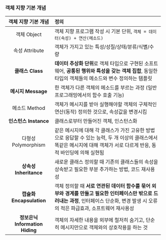 

### 객체 지향 기본 개념
| 객체 지향 기본 개념 | 정의|
|:-:|:-|
|객체 Object|객체 지향 프로그램 작성 시 기본 단위, `객체 = 데이터(속성) + 연산(메소드)` |
|속성 Attribute| 객체가 가지고 있는 특성/성질/상태/분류/식별/수량|
|**클래스 Class**| **데이터 추상화 단위**로 객체 타입으로 구현된 소프트웨어, **공통된 행위와 특성을 갖는 객체 집합**, 동일한 타입의 객체들의 메소드와 변수 정의하는 템플릿 |
|**메시지 Message**| 한 객체가 다른 객체의 메소드를 부르는 과정 (일반 프로그래밍에서의 함수 호출 기능)|
|메소드 Method| 객체가 메시지를 받아 실행해야할 객체의 구체적인 연산(동작) 정의한 것으로, 속성값을 변경시킴 |
|**인스턴스 Instance**| 클래스로부터 만들어진 객체, 인스턴스화|
|다형성 Polymorphism| 같은 메시지에 대해 각 클래스가 가진 고유한 방법으로 응답할 수 있는 능력, 두 개 이상의 클래스에서 똑같은 메시지에 대해 객체가 서로 다르게 반응, 동적 바인딩에 의해 실현됨 |
|**상속성 Inheritance**| 새로운 클래스 정의할 때 기존의 클래스들의 속성을 상속받고 필요한 부분 추가하는 방법, 코드 재사용성  |
|**캡슐화 Encapsulation**| 객체 정의할 때 **서로 연관된 데이터 함수를 묶어 외부와 경계를 만들고 필요한 인터페이스만 밖으로 드러내는 과정**, 인터페이스 단순화, 변경 발생 시 오류의 적은 파급효과, 소프트웨어 재사용성 |
|**정보은닉 Information Hiding**| 객체의 자세한 내용을 외부에 철저히 숨기고, 단순히 메시지만으로 객체와의 상호작용을 하는 것|
